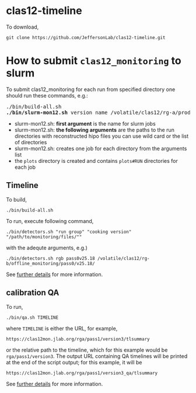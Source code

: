 # clas12-timeline

To download,
```
git clone https://github.com/JeffersonLab/clas12-timeline.git
```


# How to submit `clas12_monitoring` to slurm
To submit clas12_monitoring for each run from specified directory one should run these commands, e.g.:
<pre>
./bin/build-all.sh
<b>./bin/slurm-mon12.sh</b> version_name /volatile/clas12/rg-a/production/Spring19/mon/recon/[0-9][0-9][0-9][0-9][0-9][0-9]
</pre>
* slurm-mon12.sh: **first argument** is the name for slurm jobs
* slurm-mon12.sh: **the following arguments** are the paths to the run directories with reconstructed hipo files
  you can use wild card or the list of directories
* slurm-mon12.sh: creates one job for each directory from the arguments list
* the `plots` directory is created and contains `plots#RUN` directories for each job


##  Timeline
To build,
```
./bin/build-all.sh
```

To run, execute following command,

```
./bin/detectors.sh "run group" "cooking version" "/path/to/monitoring/files/""
```
with the adequte arguments, e.g.)
```
./bin/detectors.sh rgb pass0v25.18 /volatile/clas12/rg-b/offline_monitoring/pass0/v25.18/
```

See [further details](https://github.com/Sangbaek/run_based_monitoring/blob/master/README.md) for more information.



## calibration QA

To run,
```
./bin/qa.sh TIMELINE
```
where `TIMELINE` is either the URL, for example,
```
https://clas12mon.jlab.org/rga/pass1/version3/tlsummary
```
or the relative path to the timeline, which for this example would be `rga/pass1/version3`. The output
URL containing QA timelines will be printed at the end of the script output; for this example, it will be
```
https://clas12mon.jlab.org/rga/pass1/version3_qa/tlsummary
```

See [further details](https://github.com/JeffersonLab/clas12-timeline/blob/main/calib-qa/README.md) for more information.




